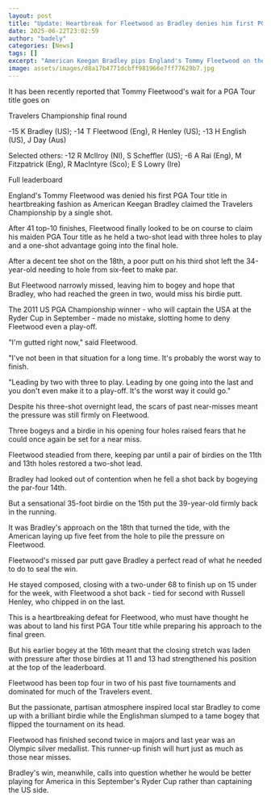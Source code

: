 ```yaml
---
layout: post
title: "Update: Heartbreak for Fleetwood as Bradley denies him first PGA title"
date: 2025-06-22T23:02:59
author: "badely"
categories: [News]
tags: []
excerpt: "American Keegan Bradley pips England's Tommy Fleetwood on the 18th hole to claim the Travelers Championship."
image: assets/images/d8a17b4771dcbff981966e7ff77629b7.jpg
---
```


It has been recently reported that Tommy Fleetwood's wait for a PGA Tour title goes on 

Travelers Championship final round

-15 K Bradley (US); -14 T Fleetwood (Eng), R Henley (US); -13 H English (US), J Day (Aus)

Selected others: -12 R McIlroy (NI), S Scheffler (US); -6 A Rai (Eng), M Fitzpatrick (Eng), R MacIntyre (Sco); E S Lowry (Ire)

Full leaderboard

England's Tommy Fleetwood was denied his first PGA Tour title in heartbreaking fashion as American Keegan Bradley claimed the Travelers Championship by a single shot.

After 41 top-10 finishes, Fleetwood finally looked to be on course to claim his maiden PGA Tour title as he held a two-shot lead with three holes to play and a one-shot advantage going into the final hole. 

After a decent tee shot on the 18th, a poor putt on his third shot left the 34-year-old needing to hole from six-feet to make par.

But Fleetwood narrowly missed, leaving him to bogey and hope that Bradley, who had reached the green in two, would miss his birdie putt.

The 2011 US PGA Championship winner - who will captain the USA at the Ryder Cup in September - made no mistake, slotting home to deny Fleetwood even a play-off. 

"I'm gutted right now," said Fleetwood. 

"I've not been in that situation for a long time. It's probably the worst way to finish. 

"Leading by two with three to play. Leading by one going into the last and you don't even make it to a play-off. It's the worst way it could go."

Despite his three-shot overnight lead, the scars of past near-misses meant the pressure was still firmly on Fleetwood. 

Three bogeys and a birdie in his opening four holes raised fears that he could once again be set for a near miss. 

Fleetwood steadied from there, keeping par until a pair of birdies on the 11th and 13th holes restored a two-shot lead.

Bradley had looked out of contention when he fell a shot back by bogeying the par-four 14th.

But a sensational 35-foot birdie on the 15th put the 39-year-old firmly back in the running. 

It was Bradley's approach on the 18th that turned the tide, with the American laying up five feet from the hole to pile the pressure on Fleetwood.

Fleetwood's missed par putt gave Bradley a perfect read of what he needed to do to seal the win.

He stayed composed, closing with a two-under 68 to finish up on 15 under for the week, with Fleetwood a shot back - tied for second with Russell Henley, who chipped in on the last.

This is a heartbreaking defeat for Fleetwood, who must have thought he was about to land his first PGA Tour title while preparing his approach to the final green.

But his earlier bogey at the 16th meant that the closing stretch was laden with pressure after those birdies at 11 and 13 had strengthened his position at the top of the leaderboard.

Fleetwood has been top four in two of his past five tournaments and dominated for much of the Travelers event.

But the passionate, partisan atmosphere inspired local star Bradley to come up with a brilliant birdie while the Englishman slumped to a tame bogey that flipped the tournament on its head.

Fleetwood has finished second twice in majors and last year was an Olympic silver medallist. This runner-up finish will hurt just as much as those near misses.

Bradley's win, meanwhile, calls into question whether he would be better playing for America in this September's Ryder Cup rather than captaining the US side.

